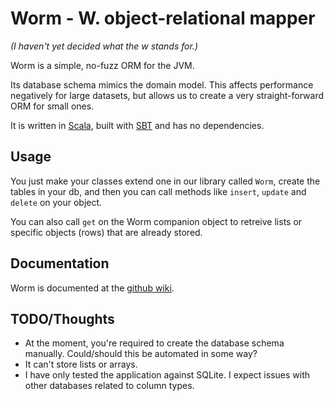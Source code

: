 # Worm - W. object-relational mapper

*(I haven't yet decided what the w stands for.)*

Worm is a simple, no-fuzz ORM for the JVM.

Its database schema mimics the domain model. This affects performance negatively for large datasets, but allows us to create a very straight-forward ORM for small ones.

It is written in [Scala](http://www.scala-lang.org/), built with [SBT](https://github.com/harrah/xsbt) and has no dependencies.

## Usage

You just make your classes extend one in our library called `Worm`, create the tables in your db, and then you can call methods like `insert`, `update` and `delete` on your object.

You can also call `get` on the Worm companion object to retreive lists or specific objects (rows) that are already stored.

## Documentation

Worm is documented at the [github wiki](https://github.com/murr4y/worm/wiki).

## TODO/Thoughts

- At the moment, you're required to create the database schema manually. Could/should this be automated in some way?
- It can't store lists or arrays.
- I have only tested the application against SQLite. I expect issues with other databases related to column types.
